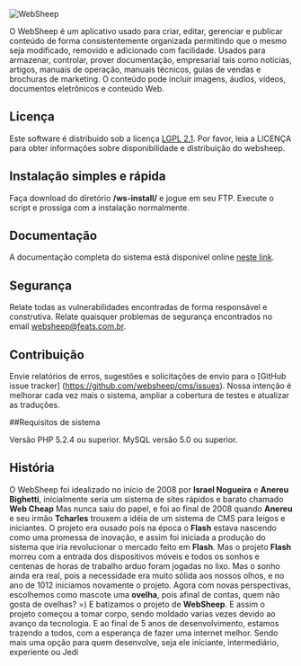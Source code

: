 ![WebSheep](https://raw.githubusercontent.com/websheep/cms/master/admin/App/Templates/img/websheep/logoEmail.png)

O WebSheep é um aplicativo usado para criar, editar, gerenciar e publicar conteúdo de forma consistentemente organizada permitindo que o mesmo seja modificado, removido e adicionado com facilidade. Usados para armazenar, controlar, prover documentação, empresarial tais como notícias, artigos, manuais de operação, manuais técnicos, guias de vendas e brochuras de marketing. O conteúdo pode incluir imagens, áudios, vídeos, documentos eletrônicos e conteúdo Web.

## Licença

Este software é distribuido sob a licença [LGPL 2.1](http://www.gnu.org/licenses/lgpl-2.1.html). Por favor, leia a LICENÇA para obter informações sobre disponibilidade e distribuição do websheep.

## Instalação simples e rápida

Faça download do diretório **/ws-install/**  e jogue em seu FTP. 
Execute o script e prossiga com a instalação normalmente. 


## Documentação

A documentação completa do sistema está disponível online [neste link](http://doc.websheep.com.br/).

## Segurança

Relate todas as vulnerabilidades encontradas de forma responsável e construtiva.
Relate quaisquer problemas de segurança encontrados no email [websheep@feats.com.br](mailto:websheep@feats.com.br).

## Contribuição

Envie relatórios de erros, sugestões e solicitações de envio para o [GitHub issue tracker] (https://github.com/websheep/cms/issues).
Nossa intenção é melhorar cada vez mais o sistema, ampliar a cobertura de testes e atualizar as traduções.

##Requisitos de sistema

Versão PHP 5.2.4 ou superior.
MySQL versão 5.0 ou superior.

## História
O WebSheep foi idealizado no início de 2008 por **Israel Nogueira** e **Anereu Bighetti**, inicialmente seria um sistema de sites rápidos e barato chamado **Web Cheap**
Mas nunca saiu do papel, e foi ao final de 2008 quando **Anereu** e seu irmão **Tcharles** trouxem a idéia de um sistema de CMS para leigos e iniciantes.
O projeto era ousado pois na época o **Flash** estava nascendo como uma promessa de inovação, e assim foi iniciada a produção do sistema que iria revolucionar o mercado feito em **Flash**.
Mas o projeto **Flash** morreu com a entrada dos dispositivos móveis e todos os sonhos e centenas de horas de trabalho arduo foram jogadas no lixo.
Mas o sonho ainda era real, pois a necessidade era muito sólida aos nossos olhos, e no ano de 1012 iniciamos novamente o projeto.
Agora com novas perspectivas, escolhemos como mascote uma **ovelha**, pois afinal de contas, quem não gosta de ovelhas? =)
E batizamos o projeto de **WebSheep**.
E assim o projeto começou a tomar corpo, sendo moldado varias vezes devido ao avanço da tecnologia.
E ao final de 5 anos de desenvolvimento, estamos trazendo a todos, com a esperança de fazer uma internet melhor.
Sendo mais uma opção para quem desenvolve, seja ele iniciante, intermediário, experiente ou Jedi
